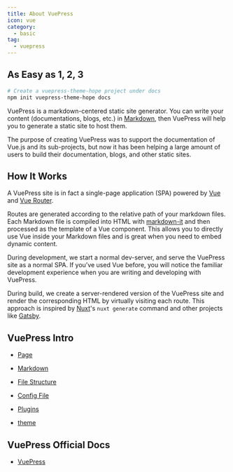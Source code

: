 ```yaml
---
title: About VuePress
icon: vue
category:
  - basic
tag:
  - vuepress
---
```


## As Easy as 1, 2, 3

```bash
# Create a vuepress-theme-hope project under docs
npm init vuepress-theme-hope docs
```

VuePress is a markdown-centered static site generator. You can write your content (documentations, blogs, etc.) in [Markdown](https://en.wikipedia.org/wiki/Markdown), then VuePress will help you to generate a static site to host them.

The purpose of creating VuePress was to support the documentation of Vue.js and its sub-projects, but now it has been helping a large amount of users to build their documentation, blogs, and other static sites.

## How It Works

A VuePress site is in fact a single-page application (SPA) powered by [Vue](https://v3.vuejs.org/) and [Vue Router](https://next.router.vuejs.org).

Routes are generated according to the relative path of your markdown files. Each Markdown file is compiled into HTML with [markdown-it](https://github.com/markdown-it/markdown-it) and then processed as the template of a Vue component. This allows you to directly use Vue inside your Markdown files and is great when you need to embed dynamic content.

During development, we start a normal dev-server, and serve the VuePress site as a normal SPA. If you’ve used Vue before, you will notice the familiar development experience when you are writing and developing with VuePress.

During build, we create a server-rendered version of the VuePress site and render the corresponding HTML by virtually visiting each route. This approach is inspired by [Nuxt](https://nuxtjs.org/)'s `nuxt generate` command and other projects like [Gatsby](https://www.gatsbyjs.org/).

## VuePress Intro

- [Page](page.md)

- [Markdown](markdown.md)

- [File Structure](file.md)

- [Config File](config.md)

- [Plugins](plugin.md)

- [theme](theme.md)

## VuePress Official Docs

- [VuePress](https://v2.vuepress.vuejs.org/)
